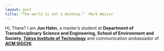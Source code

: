 ```yaml
---
layout: post
title: “The world is not a desktop.” -Mark Weiser
---
```


Hi, There? I am **Jun Hahn**, a master’s student at **Department of Transdisciplinary Science and Engineering, School of Environment and Society, [Tokyo Institute of Technology](https://www.titech.ac.jp/)** and communication ambassador of **[ACM SIGCHI](https://sigchi.org/people/volunteer-spotlight/)**.  

<!-- 
Next you can update your site name, avatar and other options using the _config.yml file in the root of your repository (shown below).

![_config.yml]({{ site.baseurl }}/images/config.png)

The easiest way to make your first post is to edit this one. Go into /_posts/ and update the Hello World markdown file. For more instructions head over to the [Jekyll Now repository](https://github.com/barryclark/jekyll-now) on GitHub. 
-->